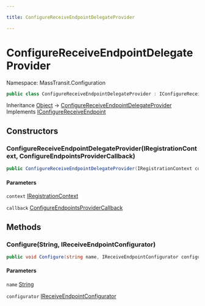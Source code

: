 ```yaml
---

title: ConfigureReceiveEndpointDelegateProvider

---
```


# ConfigureReceiveEndpointDelegateProvider

Namespace: MassTransit.Configuration

```csharp
public class ConfigureReceiveEndpointDelegateProvider : IConfigureReceiveEndpoint
```

Inheritance [Object](https://learn.microsoft.com/en-us/dotnet/api/system.object) → [ConfigureReceiveEndpointDelegateProvider](../masstransit-configuration/configurereceiveendpointdelegateprovider)<br/>
Implements [IConfigureReceiveEndpoint](../../masstransit-abstractions/masstransit/iconfigurereceiveendpoint)

## Constructors

### **ConfigureReceiveEndpointDelegateProvider(IRegistrationContext, ConfigureEndpointsProviderCallback)**

```csharp
public ConfigureReceiveEndpointDelegateProvider(IRegistrationContext context, ConfigureEndpointsProviderCallback callback)
```

#### Parameters

`context` [IRegistrationContext](../../masstransit-abstractions/masstransit/iregistrationcontext)<br/>

`callback` [ConfigureEndpointsProviderCallback](../masstransit/configureendpointsprovidercallback)<br/>

## Methods

### **Configure(String, IReceiveEndpointConfigurator)**

```csharp
public void Configure(string name, IReceiveEndpointConfigurator configurator)
```

#### Parameters

`name` [String](https://learn.microsoft.com/en-us/dotnet/api/system.string)<br/>

`configurator` [IReceiveEndpointConfigurator](../../masstransit-abstractions/masstransit/ireceiveendpointconfigurator)<br/>
